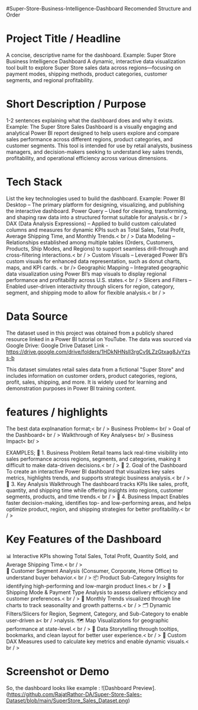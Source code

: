 #Super-Store-Business-Intelligence-Dashboard
Recomended Structure and Order
# Project Title / Headline 
A concise, descriptive name for the dashboard.
Example: Super Store Business Intelligence Dashboard
A dynamic, interactive data visualization tool built to explore Super Store sales data across regions—focusing on payment modes, shipping methods, product categories, customer segments, and regional profitability.

# Short Description / Purpose 
1-2 sentences explaining what the dashboard does and why it exists. 
Example: The Super Store Sales Dashboard is a visually engaging and analytical Power BI report designed to help users explore and compare sales performance across different regions, product categories, and customer segments. This tool is intended for use by retail analysts, business managers, and decision-makers seeking to understand key sales trends, profitability, and operational efficiency across various dimensions.

# Tech Stack
List the key technologies used to build the dashboard. 
Example: Power BI Desktop – The primary platform for designing, visualizing, and publishing the interactive dashboard.
Power Query – Used for cleaning, transforming, and shaping raw data into a structured format suitable for analysis.< br / >
DAX (Data Analysis Expressions) – Applied to build custom calculated columns and measures for dynamic KPIs such as Total Sales, Total Profit, Average Shipping Time, and Monthly Trends.< br / >
Data Modeling – Relationships established among multiple tables (Orders, Customers, Products, Ship Modes, and Regions) to support seamless drill-through and cross-filtering interactions.< br / >
Custom Visuals – Leveraged Power BI’s custom visuals for enhanced data representation, such as donut charts, maps, and KPI cards. < br />
Geographic Mapping – Integrated geographic data visualization using Power BI’s map visuals to display regional performance and profitability across U.S. states.< br / >
Slicers and Filters – Enabled user-driven interactivity through slicers for region, category, segment, and shipping mode to allow for flexible analysis.< br / >

# Data Source
The dataset used in this project was obtained from a publicly shared resource linked in a Power BI tutorial on YouTube. The data was sourced via Google Drive:
Google Drive Dataset Link - https://drive.google.com/drive/folders/1HDkNHNslI3rgCv9LZzGtxag8JvYzss-b

This dataset simulates retail sales data from a fictional "Super Store" and includes information on customer orders, product categories, regions, profit, sales, shipping, and more. It is widely used for learning and demonstration purposes in Power BI training content.

# features / highlights 
The best data explnanation format;< br / >
Business Problem< br/ >
Goal of the Dashboard< br / >
Walkthrough of Key Analyses< br/ >
Business Impact< br/ >

EXAMPLES;
🔹 1. Business Problem
Retail teams lack real-time visibility into sales performance across regions, segments, and categories, making it difficult to make data-driven decisions.< br / >
🔹 2. Goal of the Dashboard
To create an interactive Power BI dashboard that visualizes key sales metrics, highlights trends, and supports strategic business analysis.< br / >
🔹 3. Key Analysis Walkthrough
The dashboard tracks KPIs like sales, profit, quantity, and shipping time while offering insights into regions, customer segments, products, and time trends.< br / >
🔹 4. Business Impact
Enables faster decision-making, identifies top- and low-performing areas, and helps optimize product, region, and shipping strategies for better profitability.< br / >


# Key Features of the Dashboard
📊 Interactive KPIs showing Total Sales, Total Profit, Quantity Sold, and Average Shipping Time.< br / >  
🧾 Customer Segment Analysis (Consumer, Corporate, Home Office) to understand buyer behavior.< br / >
📦 Product Sub-Category Insights for identifying high-performing and low-margin product lines.< br / >
🚚 Shipping Mode & Payment Type Analysis to assess delivery efficiency and customer preferences.< br / >
📅 Monthly Trends visualized through line charts to track seasonality and growth patterns.< br / >
🗂️ Dynamic Filters/Slicers for Region, Segment, Category, and Sub-Category to enable user-driven a< br / >nalysis.
🗺️ Map Visualizations for geographic performance at state-level.< br / >
📌 Data Storytelling through tooltips, bookmarks, and clean layout for better user experience.< br / >
🧮 Custom DAX Measures used to calculate key metrics and enable dynamic visuals.< br / >

# Screenshot or Demo
 So, the dashboard looks like 
 example : ![Dashboard Preview].(https://github.com/RajatRathor-DA/Super-Store-Sales-Dataset/blob/main/SuperStore_Sales_Dataset.png)

